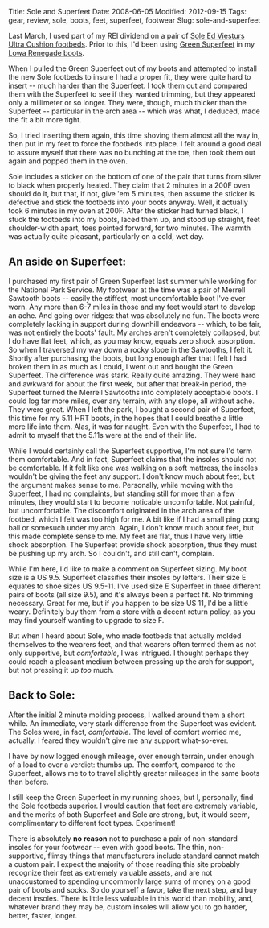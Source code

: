 Title: Sole and Superfeet
Date: 2008-06-05
Modified: 2012-09-15
Tags: gear, review, sole, boots, feet, superfeet, footwear
Slug: sole-and-superfeet

Last March, I used part of my REI dividend on a pair of <a href="http://www.yoursole.com/products/footbeds/signature/viesturs/">Sole Ed Viesturs Ultra Cushion footbeds</a>. Prior to this, I'd been using <a href="http://www.superfeet.com/products/Green.aspx">Green Superfeet</a> in my <a href="http://www.pig-monkey.com/2008/02/02/lowa-renegade-mid-hiking-boots/">Lowa Renegade boots</a>.

<!--more-->

When I pulled the Green Superfeet out of my boots and attempted to install the new Sole footbeds to insure I had a proper fit, they were quite hard to insert -- much harder than the Superfeet. I took them out and compared them with the Superfeet to see if they wanted trimming, but they appeared only a millimeter or so longer. They were, though, much thicker than the Superfeet -- particular in the arch area -- which was what, I deduced, made the fit a bit more tight.

So, I tried inserting them again, this time shoving them almost all the way in, then put in my feet to force the footbeds into place. I felt around a good deal to assure myself that there was no bunching at the toe, then took them out again and popped them in the oven.

Sole includes a sticker on the bottom of one of the pair that turns from silver to black when properly heated. They claim that 2 minutes in a 200F oven should do it, but that, if not, give 'em 5 minutes, then assume the sticker is defective and stick the footbeds into your boots anyway. Well, it actually took 6 minutes in my oven at 200F. After the sticker had turned black, I stuck the footbeds into my boots, laced them up, and stood up straight, feet shoulder-width apart, toes pointed forward, for two minutes. The warmth was actually quite pleasant, particularly on a cold, wet day.

<h2>An aside on Superfeet:</h2>
I purchased my first pair of Green Superfeet last summer while working for the National Park Service. My footwear at the time was a pair of Merrell Sawtooth boots -- easily the stiffest, most uncomfortable boot I've ever worn. Any more than 6-7 miles in those and my feet would start to develop an ache. And going over ridges: that was absolutely no fun. The boots were completely lacking in support during downhill endeavors -- which, to be fair, was not entirely the boots' fault. My arches aren't completely collapsed, but I do have flat feet, which, as you may know, equals zero shock absorption. So when I traversed my way down a rocky slope in the Sawtooths, I felt it. Shortly after purchasing the boots, but long enough after that I felt I had broken them in as much as I could, I went out and bought the Green Superfeet. The difference was stark. Really quite amazing. They were hard and awkward for about the first week, but after that break-in period, the Superfeet turned the Merrell Sawtooths into completely acceptable boots. I could log far more miles, over any terrain, with any slope, all without ache. They were great. When I left the park, I bought a second pair of Superfeet, this time for my 5.11 HRT boots, in the hopes that I could breathe a little more life into them. Alas, it was for naught. Even with the Superfeet, I had to admit to myself that the 5.11s were at the end of their life.

While I would certainly call the Superfeet supportive, I'm not sure I'd term them comfortable. And in fact, Superfeet claims that the insoles should not be comfortable. If it felt like one was walking on a soft mattress, the insoles wouldn't be giving the feet any support. I don't know much about feet, but the argument makes sense to me. Personally, while moving with the Superfeet, I had no complaints, but standing still for more than a few minutes, they would start to become noticable uncomfortable. Not painful, but uncomfortable. The discomfort originated in the arch area of the footbed, which I felt was too high for me. A bit like if I had a small ping pong ball or somesuch under my arch. Again, I don't know much about feet, but this made complete sense to me. My feet are flat, thus I have very little shock absorption. The Superfeet provide shock absorption, thus they must be pushing up my arch. So I couldn't, and still can't, complain.

While I'm here, I'd like to make a comment on Superfeet sizing. My boot size is a US 9.5. Superfeet classifies their insoles by letters. Their size E equates to shoe sizes US 9.5-11. I've used size E Superfeet in three different pairs of boots (all size 9.5), and it's always been a perfect fit. No trimming necessary. Great for me, but if you happen to be size US 11, I'd be a little weary. Definitely buy them from a store with a decent return policy, as you may find yourself wanting to upgrade to size F.

But when I heard about Sole, who made footbeds that actually molded themselves to the wearers feet, and that wearers often termed them as not only supportive, but <em>comfortable</em>, I was intrigued. I thought perhaps they could reach a pleasant medium between pressing up the arch for support, but not pressing it up <em>too</em> much.

<h2>Back to Sole:</h2>

After the initial 2 minute molding process, I walked around them a short while. An immediate, very stark difference from the Superfeet was evident. The Soles were, in fact, <em>comfortable</em>. The level of comfort worried me, actually. I feared they wouldn't give me any support what-so-ever.

I have by now logged enough mileage, over enough terrain, under enough of a load to over a verdict: thumbs up. The comfort, compared to the Superfeet, allows me to to travel slightly greater mileages in the same boots than before.

I still keep the Green Superfeet in my running shoes, but I, personally, find the Sole footbeds superior. I would caution that feet are extremely variable, and the merits of both Superfeet and Sole are strong, but, it would seem, complimentary to different foot types. Experiment!

There is absolutely <strong>no reason</strong> not to purchase a pair of non-standard insoles for your footwear -- even with good boots. The thin, non-supportive, flimsy things that manufacturers include standard cannot match a custom pair. I expect the majority of those reading this site probably recognize their feet as extremely valuable assets, and are not unaccustomed to spending uncommonly large sums of money on a good pair of boots and socks. So do yourself a favor, take the next step, and buy decent insoles. There is little less valuable in this world than mobility, and, whatever brand they may be, custom insoles will allow you to go harder, better, faster, longer.
